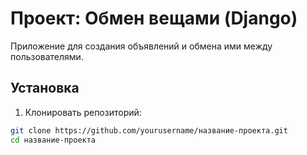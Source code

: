# Проект: Обмен вещами (Django)

Приложение для создания объявлений и обмена ими между пользователями.

## Установка

1. Клонировать репозиторий:
```bash
git clone https://github.com/yourusername/название-проекта.git
cd название-проекта

